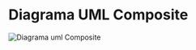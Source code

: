 # Diagrama UML Composite
![Diagrama uml Composite](https://github.com/user-attachments/assets/bff2dbb1-23d1-4774-b277-1eab84eceb9d)
